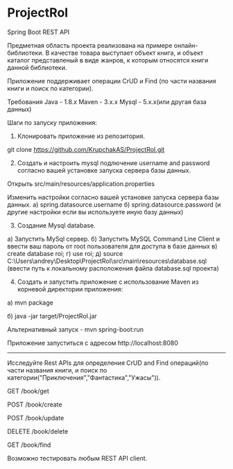 # ProjectRoI
Spring Boot REST API

Предметная область проекта реализована на примере онлайн-библиотеки. В качестве товара выступает объект книга, и объект каталог представленый в виде жанров, к которым относятся книги данной библиотеки.

Приложение поддерживает операции CrUD и Find (по части названия книги и поиск по категории).

Требования
Java - 1.8.x
Maven - 3.x.x
Mysql - 5.x.x(или другая база данных)

Шаги по запуску приложения:

1. Клонировать приложение из репозитория.

git clone https://github.com/KrupchakAS/ProjectRoI.git

2. Создать и настроить mysql подлючение username and password согласно вашей установке запуска сервера базы данных.

Открыть src/main/resources/application.properties

Изменить настройки согласно вашей установке запуска сервера базы данных.
а) spring.datasource.username 
б) spring.datasource.password 
(и другие настройки если вы используете иную базу данных)

3. Создание Mysql database.

а) Запустить MySql сервер.
б) Запустить MySQL Command Line Client и ввести ваш пароль от root пользователя для доступа в базе данных
в) create database roi;
г) use roi;
д) source C:\Users\andrey\Desktop\ProjectRoI\src\main\resources\database.sql (ввести путь к локальному расположения файла database.sql проекта) 

4. Создать и запустить приложение с использование Maven из корневой директории приложения:

а) mvn package

б) java -jar target/ProjectRoI.jar

Альтернативный запуск - mvn spring-boot:run 

Приложение запуститься с адресом http://localhost:8080

-------------------------------------------------------

Исследуйте Rest APIs для определения CrUD and Find операций(по части названия книги, и поиск по категории("Приключения","Фантастика","Ужасы")).

GET /book/get

POST /book/create

POST /book/update

DELETE /book/delete

GET /book/find

Возможно тестировать любым REST API client.
